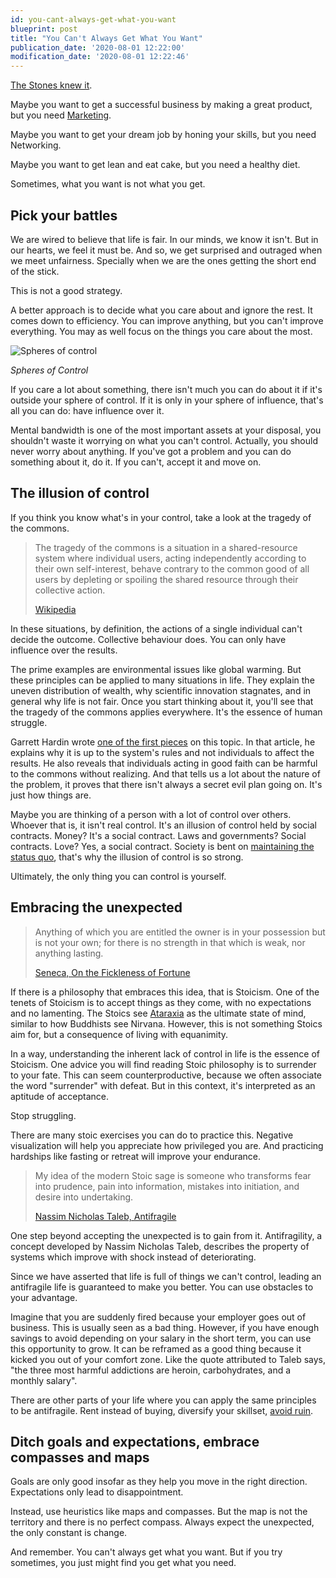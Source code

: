 ```yaml
---
id: you-cant-always-get-what-you-want
blueprint: post
title: "You Can't Always Get What You Want"
publication_date: '2020-08-01 12:22:00'
modification_date: '2020-08-01 12:22:46'
---
```


[The Stones knew it](https://www.youtube.com/watch?v=Ef9QnZVpVd8).

Maybe you want to get a successful business by making a great product, but you need [Marketing](https://seths.blog/tim).

Maybe you want to get your dream job by honing your skills, but you need Networking.

Maybe you want to get lean and eat cake, but you need a healthy diet.

Sometimes, what you want is not what you get.

## Pick your battles

We are wired to believe that life is fair. In our minds, we know it isn't. But in our hearts, we feel it must be. And so, we get surprised and outraged when we meet unfairness. Specially when we are the ones getting the short end of the stick.

This is not a good strategy.

A better approach is to decide what you care about and ignore the rest. It comes down to efficiency. You can improve anything, but you can't improve everything. You may as well focus on the things you care about the most.

![Spheres of control](/img/blog/SpheresOfControl.png)

<div class="text-center"><em>Spheres of Control</em></div>

If you care a lot about something, there isn't much you can do about it if it's outside your sphere of control. If it is only in your sphere of influence, that's all you can do: have influence over it.

Mental bandwidth is one of the most important assets at your disposal, you shouldn't waste it worrying on what you can't control. Actually, you should never worry about anything. If you've got a problem and you can do something about it, do it. If you can't, accept it and move on.

## The illusion of control

If you think you know what's in your control, take a look at the tragedy of the commons.

> The tragedy of the commons is a situation in a shared-resource system where individual users, acting independently according to their own self-interest, behave contrary to the common good of all users by depleting or spoiling the shared resource through their collective action.
>
> [Wikipedia](https://en.wikipedia.org/wiki/Tragedy_of_the_commons)

In these situations, by definition, the actions of a single individual can't decide the outcome. Collective behaviour does. You can only have influence over the results.

The prime examples are environmental issues like global warming. But these principles can be applied to many situations in life. They explain the uneven distribution of wealth, why scientific innovation stagnates, and in general why life is not fair. Once you start thinking about it, you'll see that the tragedy of the commons applies everywhere. It's the essence of human struggle.

Garrett Hardin wrote [one of the first pieces](https://science.sciencemag.org/content/sci/162/3859/1243.full.pdf) on this topic. In that article, he explains why it is up to the system's rules and not individuals to affect the results. He also reveals that individuals acting in good faith can be harmful to the commons without realizing. And that tells us a lot about the nature of the problem, it proves that there isn't always a secret evil plan going on. It's just how things are.

Maybe you are thinking of a person with a lot of control over others. Whoever that is, it isn't real control. It's an illusion of control held by social contracts. Money? It's a social contract. Laws and governments? Social contracts. Love? Yes, a social contract. Society is bent on [maintaining the status quo](https://www.youtube.com/watch?v=Ks8WH3xUo_E), that's why the illusion of control is so strong.

Ultimately, the only thing you can control is yourself.

## Embracing the unexpected

> Anything of which you are entitled the owner is in your possession but is not your own; for there is no strength in that which is weak, nor anything lasting.
>
> [Seneca, On the Fickleness of Fortune](https://en.wikisource.org/wiki/Moral_letters_to_Lucilius/Letter_98)

If there is a philosophy that embraces this idea, that is Stoicism. One of the tenets of Stoicism is to accept things as they come, with no expectations and no lamenting. The Stoics see [Ataraxia](https://en.wikipedia.org/wiki/Ataraxia) as the ultimate state of mind, similar to how Buddhists see Nirvana. However, this is not something Stoics aim for, but a consequence of living with equanimity.

In a way, understanding the inherent lack of control in life is the essence of Stoicism. One advice you will find reading Stoic philosophy is to surrender to your fate. This can seem counterproductive, because we often associate the word "surrender" with defeat. But in this context, it's interpreted as an aptitude of acceptance.

Stop struggling.

There are many stoic exercises you can do to practice this. Negative visualization will help you appreciate how privileged you are. And practicing hardships like fasting or retreat will improve your endurance.

> My idea of the modern Stoic sage is someone who transforms fear into prudence, pain into information, mistakes into initiation, and desire into undertaking.
>
> [Nassim Nicholas Taleb, Antifragile](https://en.wikipedia.org/wiki/Antifragile)

One step beyond accepting the unexpected is to gain from it. Antifragility, a concept developed by Nassim Nicholas Taleb, describes the property of systems which improve with shock instead of deteriorating.

Since we have asserted that life is full of things we can't control, leading an antifragile life is guaranteed to make you better. You can use obstacles to your advantage.

Imagine that you are suddenly fired because your employer goes out of business. This is usually seen as a bad thing. However, if you have enough savings to avoid depending on your salary in the short term, you can use this opportunity to grow. It can be reframed as a good thing because it kicked you out of your comfort zone. Like the quote attributed to Taleb says, "the three most harmful addictions are heroin, carbohydrates, and a monthly salary".

There are other parts of your life where you can apply the same principles to be antifragile. Rent instead of buying, diversify your skillset, [avoid ruin](https://nav.al/kelly-criterion).

## Ditch goals and expectations, embrace compasses and maps

Goals are only good insofar as they help you move in the right direction. Expectations only lead to disappointment.

Instead, use heuristics like maps and compasses. But the map is not the territory and there is no perfect compass. Always expect the unexpected, the only constant is change.

And remember. You can't always get what you want. But if you try sometimes, you just might find you get what you need.
